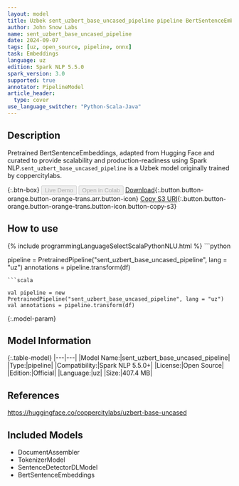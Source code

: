 ```yaml
---
layout: model
title: Uzbek sent_uzbert_base_uncased_pipeline pipeline BertSentenceEmbeddings from coppercitylabs
author: John Snow Labs
name: sent_uzbert_base_uncased_pipeline
date: 2024-09-07
tags: [uz, open_source, pipeline, onnx]
task: Embeddings
language: uz
edition: Spark NLP 5.5.0
spark_version: 3.0
supported: true
annotator: PipelineModel
article_header:
  type: cover
use_language_switcher: "Python-Scala-Java"
---
```


## Description

Pretrained BertSentenceEmbeddings, adapted from Hugging Face and curated to provide scalability and production-readiness using Spark NLP.`sent_uzbert_base_uncased_pipeline` is a Uzbek model originally trained by coppercitylabs.

{:.btn-box}
<button class="button button-orange" disabled>Live Demo</button>
<button class="button button-orange" disabled>Open in Colab</button>
[Download](https://s3.amazonaws.com/auxdata.johnsnowlabs.com/public/models/sent_uzbert_base_uncased_pipeline_uz_5.5.0_3.0_1725724861123.zip){:.button.button-orange.button-orange-trans.arr.button-icon}
[Copy S3 URI](s3://auxdata.johnsnowlabs.com/public/models/sent_uzbert_base_uncased_pipeline_uz_5.5.0_3.0_1725724861123.zip){:.button.button-orange.button-orange-trans.button-icon.button-copy-s3}

## How to use



<div class="tabs-box" markdown="1">
{% include programmingLanguageSelectScalaPythonNLU.html %}
```python

pipeline = PretrainedPipeline("sent_uzbert_base_uncased_pipeline", lang = "uz")
annotations =  pipeline.transform(df)   

```
```scala

val pipeline = new PretrainedPipeline("sent_uzbert_base_uncased_pipeline", lang = "uz")
val annotations = pipeline.transform(df)

```
</div>

{:.model-param}
## Model Information

{:.table-model}
|---|---|
|Model Name:|sent_uzbert_base_uncased_pipeline|
|Type:|pipeline|
|Compatibility:|Spark NLP 5.5.0+|
|License:|Open Source|
|Edition:|Official|
|Language:|uz|
|Size:|407.4 MB|

## References

https://huggingface.co/coppercitylabs/uzbert-base-uncased

## Included Models

- DocumentAssembler
- TokenizerModel
- SentenceDetectorDLModel
- BertSentenceEmbeddings